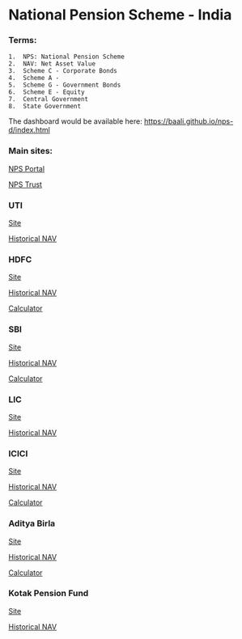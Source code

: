 # National Pension Scheme - India

### Terms:
    1.  NPS: National Pension Scheme
    2.  NAV: Net Asset Value
    3.  Scheme C - Corporate Bonds
    4.  Scheme A -
    5.  Scheme G - Government Bonds
    6.  Scheme E - Equity
    7.  Central Government
    8.  State Government

The dashboard would be available here: https://baali.github.io/nps-d/index.html

### Main sites:

 [NPS Portal](https://enps.nsdl.com/eNPS/NationalPensionSystem.html)

 [NPS Trust](http://www.npstrust.org.in/)

### UTI

 [Site](https://utimf.com/about/other-business/nps/)

 [Historical NAV](https://utimf.com/retirement-solutions/historical-nav/)

### HDFC

 [Site](https://www.hdfcpension.com/)

 [Historical NAV](https://www.hdfcpension.com/about-hdfc-pmc/nav/nav-history.aspx)

 [Calculator](https://www.hdfcpension.com/nps-calculator.html)

### SBI

 [Site](https://www.sbipensionfunds.com/)

 [Historical NAV](https://www.sbipensionfunds.com/historical-nav/)

 [Calculator](https://www.sbipensionfunds.com/nps-calculator/)

### LIC

 [Site](http://www.licpensionfund.in/index.php)

 [Historical NAV](http://www.licpensionfund.in/index.php?option=com\_content&view=article&id=47)

###  ICICI

 [Site](https://www.iciciprupensionfund.com/NPS/)

 [Historical NAV](https://www.iciciprupensionfund.com/NPS/#/public-disclosure/nav-history)

 [Calculator](https://www.iciciprupensionfund.com/NPS/#/calculators/nps-calculator)

###  Aditya Birla

 [Site](https://pensionfund.adityabirlacapital.com/)

 [Historical NAV](https://pensionfund.adityabirlacapital.com/nps-nav/latest-history)

 [Calculator](https://pensionfund.adityabirlacapital.com/nps-calculator)

###  Kotak Pension Fund

 [Site](https://kotakpensionfund.com/)

 [Historical NAV](https://kotakpensionfund.com/NAV/History)
